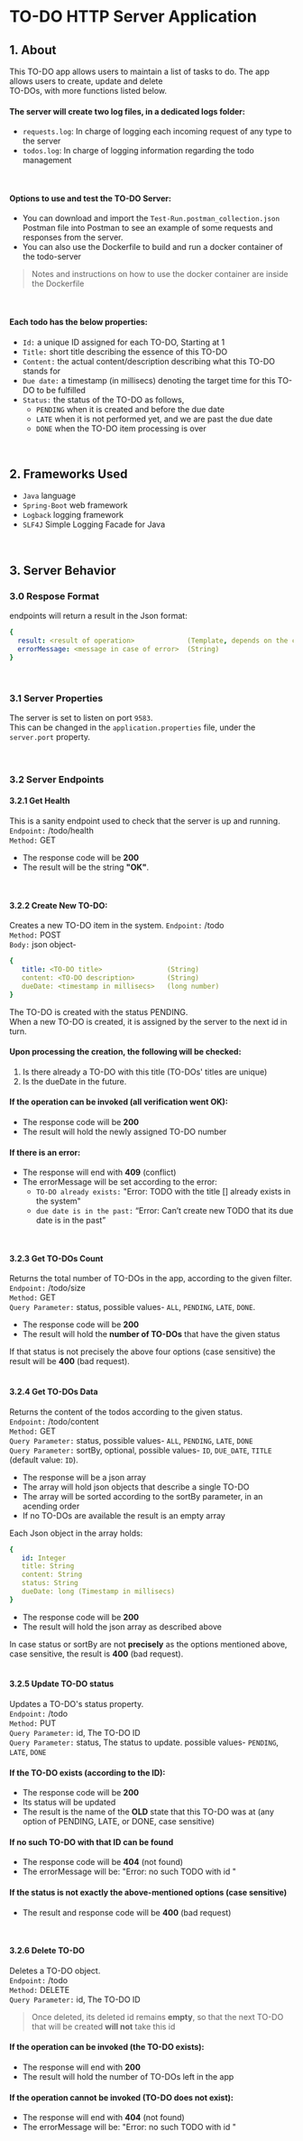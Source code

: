 # TO-DO HTTP Server Application

## 1. About
This TO-DO app allows users to maintain a list of tasks to do. The app allows users to create, update and delete    
TO-DOs, with more functions listed below.  

#### The server will create two log files, in a dedicated logs folder:
* `requests.log`: In charge of logging each incoming request of any type to the server
* `todos.log`: In charge of logging information regarding the todo management  
<br />   

#### Options to use and test the TO-DO Server:
* You can download and import the `Test-Run.postman_collection.json` Postman file into Postman to see an example of some requests and responses from the server.
* You can also use the Dockerfile to build and run a docker container of the todo-server   
> Notes and instructions on how to use the docker container are inside the Dockerfile
<br />   
   
#### Each todo has the below properties:
* `Id:` a unique ID assigned for each TO-DO, Starting at 1
* `Title:` short title describing the essence of this TO-DO
* `Content:` the actual content/description describing what this TO-DO stands for
* `Due date:` a timestamp (in millisecs) denoting the target time for this TO-DO to be fulfilled
* `Status:` the status of the TO-DO as follows,
    * `PENDING` when it is created and before the due date
    * `LATE`    when it is not performed yet, and we are past the due date
    * `DONE`    when the TO-DO item processing is over
<br />

## 2. Frameworks Used
* `Java` language
* `Spring-Boot` web framework
* `Logback` logging framework
* `SLF4J` Simple Logging Facade for Java
<br />

## 3. Server Behavior
### 3.0 Respose Format
endpoints will return a result in the Json format:
```yaml
{
  result: <result of operation>             (Template, depends on the context)
  errorMessage: <message in case of error>  (String)
}
```
<br />

### 3.1 Server Properties
The server is set to listen on port `9583`.  
This can be changed in the `application.properties` file, under the `server.port` property.
<br />   
<br />

### 3.2 Server Endpoints
#### 3.2.1 Get Health
This is a sanity endpoint used to check that the server is up and running.  
`Endpoint:` /todo/health  
`Method:` GET  

* The response code will be **200**
* The result will be the string **"OK"**.   
<br />

#### 3.2.2 Create New TO-DO:
Creates a new TO-DO item in the system.
`Endpoint:` /todo   
`Method:` POST   
`Body:` json object-   
```yaml
{
   title: <TO-DO title>                (String)
   content: <TO-DO description>        (String)
   dueDate: <timestamp in millisecs>   (long number)
}
```
The TO-DO is created with the status PENDING.   
When a new TO-DO is created, it is assigned by the server to the next id in turn.    

#### Upon processing the creation, the following will be checked:   
1. Is there already a TO-DO with this title (TO-DOs' titles are unique)
2. Is the dueDate in the future.   

#### If the operation can be invoked (all verification went OK): 
* The response code will be **200**
* The result will hold the newly assigned TO-DO number

#### If there is an error:   
*  The response will end with **409** (conflict)
*  The errorMessage will be set according to the error:
      * `TO-DO already exists:` "Error: TODO with the title [<TODO title>] already exists in the system"   
      * `due date is in the past:` “Error: Can’t create new TODO that its due date is in the past”
<br />  
 
#### 3.2.3 Get TO-DOs Count
Returns the total number of TO-DOs in the app, according to the given filter.   
`Endpoint:` /todo/size   
`Method:` GET   
`Query Parameter:` status, possible values- `ALL`, `PENDING`, `LATE`, `DONE`.   
   
* The response code will be **200**
* The result will hold the **number of TO-DOs** that have the given status   

If that status is not precisely the above four options (case sensitive) the result will be **400** (bad request).   
<br />   

#### 3.2.4 Get TO-DOs Data
Returns the content of the todos according to the given status.    
`Endpoint:` /todo/content   
`Method:` GET   
`Query Parameter:` status, possible values- `ALL`, `PENDING`, `LATE`, `DONE`   
`Query Parameter:` sortBy, optional, possible values- `ID`, `DUE_DATE`, `TITLE` (default value: `ID`).   
   
* The response will be a json array   
* The array will hold json objects that describe a single TO-DO  
* The array will be sorted according to the sortBy parameter, in an acending order
* If no TO-DOs are available the result is an empty array
   
Each Json object in the array holds:
```yaml
{
   id: Integer
   title: String
   content: String
   status: String
   dueDate: long (Timestamp in millisecs)
}
```

* The response code will be **200**
* The result will hold the json array as described above

In case status or sortBy are not **precisely** as the options mentioned above, case sensitive, the result is **400** (bad request).   
<br />

#### 3.2.5 Update TO-DO status
Updates a TO-DO's status property.   
`Endpoint:` /todo  
`Method:` PUT  
`Query Parameter:` id, The TO-DO ID  
`Query Parameter:` status, The status to update. possible values- `PENDING`, `LATE`, `DONE`  
   
#### If the TO-DO exists (according to the ID):
* The response code will be **200**   
* Its status will be updated
* The result is the name of the **OLD** state that this TO-DO was at (any option of PENDING, LATE, or DONE, case sensitive)

#### If no such TO-DO with that ID can be found
* The response code will be **404** (not found)
* The errorMessage will be: "Error: no such TODO with id <todo number>"
   
#### If the status is not exactly the above-mentioned options (case sensitive)
* The result and response code will be **400** (bad request)
<br />
  
#### 3.2.6 Delete TO-DO
Deletes a TO-DO object.   
`Endpoint:` /todo  
`Method:` DELETE  
`Query Parameter:` id, The TO-DO ID   
   
> Once deleted, its deleted id remains **empty**, so that the next TO-DO that will be created **will not** take this id  
   
#### If the operation can be invoked (the TO-DO exists):
* The response will end with **200**
* The result will hold the number of TO-DOs left in the app

#### If the operation cannot be invoked (TO-DO does not exist):
* The response will end with **404** (not found)
* The errorMessage will be: "Error: no such TODO with id <todo number>"
